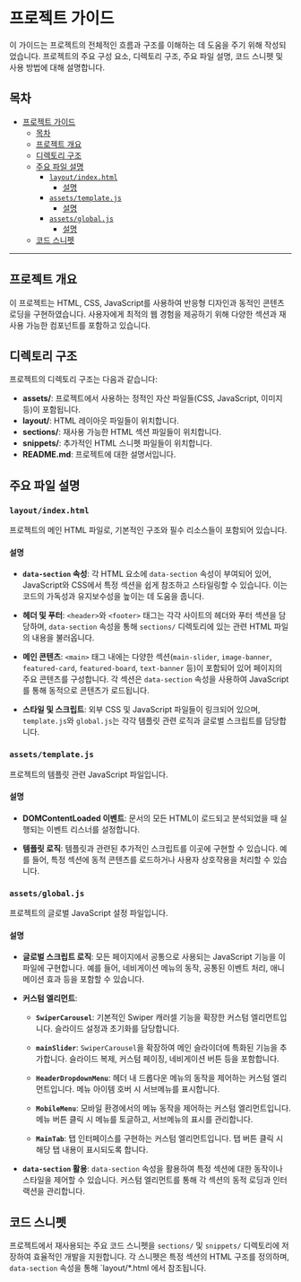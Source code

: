 # 프로젝트 가이드

이 가이드는 프로젝트의 전체적인 흐름과 구조를 이해하는 데 도움을 주기 위해 작성되었습니다. 프로젝트의 주요 구성 요소, 디렉토리 구조, 주요 파일 설명, 코드 스니펫 및 사용 방법에 대해 설명합니다.

## 목차

- [프로젝트 가이드](#프로젝트-가이드)
  - [목차](#목차)
  - [프로젝트 개요](#프로젝트-개요)
  - [디렉토리 구조](#디렉토리-구조)
  - [주요 파일 설명](#주요-파일-설명)
    - [`layout/index.html`](#layoutindexhtml)
      - [설명](#설명)
    - [`assets/template.js`](#assetstemplatejs)
      - [설명](#설명-1)
    - [`assets/global.js`](#assetsglobaljs)
      - [설명](#설명-2)
  - [코드 스니펫](#코드-스니펫)

---

## 프로젝트 개요

이 프로젝트는 HTML, CSS, JavaScript를 사용하여 반응형 디자인과 동적인 콘텐츠 로딩을 구현하였습니다. 사용자에게 최적의 웹 경험을 제공하기 위해 다양한 섹션과 재사용 가능한 컴포넌트를 포함하고 있습니다.

## 디렉토리 구조

프로젝트의 디렉토리 구조는 다음과 같습니다:

- **assets/**: 프로젝트에서 사용하는 정적인 자산 파일들(CSS, JavaScript, 이미지 등)이 포함됩니다.
- **layout/**: HTML 레이아웃 파일들이 위치합니다.
- **sections/**: 재사용 가능한 HTML 섹션 파일들이 위치합니다.
- **snippets/**: 추가적인 HTML 스니펫 파일들이 위치합니다.
- **README.md**: 프로젝트에 대한 설명서입니다.

## 주요 파일 설명

### `layout/index.html`

프로젝트의 메인 HTML 파일로, 기본적인 구조와 필수 리소스들이 포함되어 있습니다.

#### 설명

- **`data-section` 속성**: 각 HTML 요소에 `data-section` 속성이 부여되어 있어, JavaScript와 CSS에서 특정 섹션을 쉽게 참조하고 스타일링할 수 있습니다. 이는 코드의 가독성과 유지보수성을 높이는 데 도움을 줍니다.
  
- **헤더 및 푸터**: `<header>`와 `<footer>` 태그는 각각 사이트의 헤더와 푸터 섹션을 담당하며, `data-section` 속성을 통해 `sections/` 디렉토리에 있는 관련 HTML 파일의 내용을 불러옵니다.
  
- **메인 콘텐츠**: `<main>` 태그 내에는 다양한 섹션(`main-slider`, `image-banner`, `featured-card`, `featured-board`, `text-banner` 등)이 포함되어 있어 페이지의 주요 콘텐츠를 구성합니다. 각 섹션은 `data-section` 속성을 사용하여 JavaScript를 통해 동적으로 콘텐츠가 로드됩니다.
  
- **스타일 및 스크립트**: 외부 CSS 및 JavaScript 파일들이 링크되어 있으며, `template.js`와 `global.js`는 각각 템플릿 관련 로직과 글로벌 스크립트를 담당합니다.

### `assets/template.js`

프로젝트의 템플릿 관련 JavaScript 파일입니다.

#### 설명

- **DOMContentLoaded 이벤트**: 문서의 모든 HTML이 로드되고 분석되었을 때 실행되는 이벤트 리스너를 설정합니다.
  
- **템플릿 로직**: 템플릿과 관련된 추가적인 스크립트를 이곳에 구현할 수 있습니다. 예를 들어, 특정 섹션에 동적 콘텐츠를 로드하거나 사용자 상호작용을 처리할 수 있습니다.

### `assets/global.js`

프로젝트의 글로벌 JavaScript 설정 파일입니다.

#### 설명

- **글로벌 스크립트 로직**: 모든 페이지에서 공통으로 사용되는 JavaScript 기능을 이 파일에 구현합니다. 예를 들어, 네비게이션 메뉴의 동작, 공통된 이벤트 처리, 애니메이션 효과 등을 포함할 수 있습니다.
  
- **커스텀 엘리먼트**:
  
  - **`SwiperCarousel`**: 기본적인 Swiper 캐러셀 기능을 확장한 커스텀 엘리먼트입니다. 슬라이드 설정과 초기화를 담당합니다.

  - **`mainSlider`**: `SwiperCarousel`을 확장하여 메인 슬라이더에 특화된 기능을 추가합니다. 슬라이드 복제, 커스텀 페이징, 네비게이션 버튼 등을 포함합니다.

  - **`HeaderDropdownMenu`**: 헤더 내 드롭다운 메뉴의 동작을 제어하는 커스텀 엘리먼트입니다. 메뉴 아이템 호버 시 서브메뉴를 표시합니다.

  - **`MobileMenu`**: 모바일 환경에서의 메뉴 동작을 제어하는 커스텀 엘리먼트입니다. 메뉴 버튼 클릭 시 메뉴를 토글하고, 서브메뉴의 표시를 관리합니다.

  - **`MainTab`**: 탭 인터페이스를 구현하는 커스텀 엘리먼트입니다. 탭 버튼 클릭 시 해당 탭 내용이 표시되도록 합니다.

- **`data-section` 활용**: `data-section` 속성을 활용하여 특정 섹션에 대한 동작이나 스타일을 제어할 수 있습니다. 커스텀 엘리먼트를 통해 각 섹션의 동적 로딩과 인터랙션을 관리합니다.

## 코드 스니펫

프로젝트에서 재사용되는 주요 코드 스니펫을 `sections/` 및 `snippets/` 디렉토리에 저장하여 효율적인 개발을 지원합니다. 각 스니펫은 특정 섹션의 HTML 구조를 정의하며, `data-section` 속성을 통해 `layout/*.html 에서 참조됩니다.